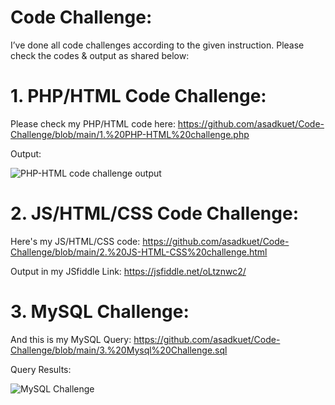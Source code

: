 # Code Challenge:
I’ve done all code challenges according to the given instruction. Please check the codes & output as shared below:

# 1. PHP/HTML Code Challenge: 
Please check my PHP/HTML code here: https://github.com/asadkuet/Code-Challenge/blob/main/1.%20PHP-HTML%20challenge.php 

Output:

![PHP-HTML code challenge output](https://i.ibb.co/gy9kB4Y/PHP-HTML-code-challenge.png)

# 2. JS/HTML/CSS Code Challenge: 
Here's my JS/HTML/CSS code: https://github.com/asadkuet/Code-Challenge/blob/main/2.%20JS-HTML-CSS%20challenge.html

Output in my JSfiddle Link: https://jsfiddle.net/oLtznwc2/

# 3. MySQL Challenge:
And this is my MySQL Query: https://github.com/asadkuet/Code-Challenge/blob/main/3.%20Mysql%20Challenge.sql

Query Results:

![MySQL Challenge](https://i.ibb.co/R6nyQbC/Mysql-code-challenge-output.png)

